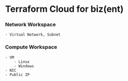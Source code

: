 # Terraform Cloud for biz(ent)
### Network Workspace
    - Virtual Network, Subnet
### Compute Workspace
    - VM
        - Linux
        - Windows
    - NIC
    - Public IP